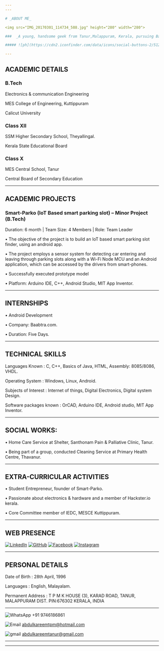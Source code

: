 ```yaml
---
---

# _ABOUT ME_

<img src="IMG_20170301_114734_588.jpg" height="280" width="280">

###  _A young, handsome geek from Tanur,Malappuram, Kerala, pursuing Bachelor of technology in Electronics and Communication  Engineering from MES College of Engineering, Kuttippuram. Always ready to learn and passion techonology._

##### ![ph](https://cdn2.iconfinder.com/data/icons/social-buttons-2/512/viber-24.png)  +919746186861

---
```


## ACADEMIC DETAILS


### B.Tech

  Electronics & communication Engineering
  
  MES College of Engineering, Kuttippuram
  
  Calicut University
  

### Class XII	

  SSM Higher Secondary School, Theyallingal.
  
  Kerala State Educational Board


### Class X	

MES Central School, Tanur

Central Board of Secondary Education


----


## ACADEMIC PROJECTS

### Smart-Parko (IoT Based smart parking slot) – Minor Project (B.Tech)
 
 Duration: 6 month | Team Size: 4 Members | Role: Team Leader
  
  • The objective of the project is to build an IoT based smart parking slot finder, using an android app.
  
  • The project employs a sensor system for detecting car entering and leaving through parking slots along with a Wi-Fi Node MCU and 	     an Android application, which can be accessed by the drivers from smart-phones. 
  
  • Successfully executed prototype model
  
  • Platform: Arduino IDE, C++, Android Studio, MIT App Inventor.
  
  
 ----
 

## INTERNSHIPS

   • Android Development
    
   • Company: Baabtra.com.
    
   • Duration:  Five Days.
    
----
    

## TECHNICAL SKILLS

  Languages Known	: C, C++, Basics of Java, HTML, Assembly: 8085/8086, VHDL.
  
  Operating System	: Windows, Linux, Android.
  
  Subjects of Interest	: Internet of things, Digital Electronics, Digital system Design.
  
  Software packages known	: OrCAD, Arduino IDE, Android studio, MIT App Inventor.
  
  
  ----
  
## SOCIAL WORKS:
 
  •	 Home Care Service at Shelter, Santhonam Pain & Palliative Clinic, Tanur. 
  
  •	 Being part of a group, conducted Cleaning Service at Primary Health Centre, Thavanur. 
  
  -----
  

## EXTRA-CURRICULAR ACTIVITIES

  •	Student Entrepreneur, founder of Smart-Parko. 
  
  •	Passionate about electronics & hardware and a member of Hackster.io kerala. 
  
  •	Core Committee member of IEDC, MESCE Kuttippuram.
  
  
  ----
	

## WEB PRESENCE
   [![LinkedIn](http://www.iconninja.com/ico/64/linkedin-604289.ico)](https://www.linkedin.com/in/abdulkareem-tpm-9873b6108/) [![GitHub](https://cdn4.iconfinder.com/data/icons/miu-gloss-social/60/github-64.png)](http://tpmabdulkareem.github.io) [![Facebook](https://cdn4.iconfinder.com/data/icons/miu-gloss-social/60/facebook-64.png)](http://www.facebook.com/abdul.kareem2) [![Instagram](https://cdn4.iconfinder.com/data/icons/miu-gloss-social/60/instagram-64.png)](https://www.instagram.com/abdulkareemtpm)
   
----	
	
## PERSONAL DETAILS


 Date of Birth	   : 28th April, 1996
  
 Languages	   : English, Malayalam.
  
 Permanent Address : T P M K HOUSE (3), 
                     KARAD ROAD, TANUR, 
		     MALAPPURAM DIST. PIN:676302
		     KERALA, INDIA
			 

---


 ![WhatsApp](https://cdn4.iconfinder.com/data/icons/miu-gloss-social/60/whatsapp-64.png) +91 9746186861
   
   
 ![Email](http://www.iconninja.com/ico/64/web-live-hotmail-metro-371648.ico)   abdulkareemtpm@hotmail.com  
 
   
 ![gmail](http://icons.iconarchive.com/icons/cornmanthe3rd/plex/64/Communication-gmail-icon.png)  abdulkareemtanur@gmail.com

----

----
